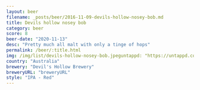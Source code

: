 ```yaml
---
layout: beer
filename: _posts/beer/2016-11-09-devils-hollow-nosey-bob.md
title: Devils hollow nosey bob
category: beer
score: 8
beer-date: "2020-11-13"
desc: "Pretty much all malt with only a tinge of hops"
permalink: /beer/:title.html
img: /img/list/devils-hollow-nosey-bob.jpeguntappd: "https://untappd.com/b/devils-hollow-brewery-nosey-bob-red-ale/3332811"
country: "Australia"
brewery: "Devil's Hollow Brewery"
breweryURL: "breweryURL"
style: "IPA - Red"
---
```

